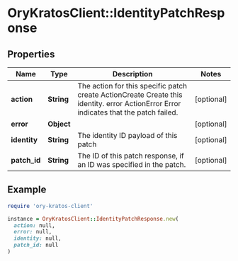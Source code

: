 # OryKratosClient::IdentityPatchResponse

## Properties

| Name | Type | Description | Notes |
| ---- | ---- | ----------- | ----- |
| **action** | **String** | The action for this specific patch create ActionCreate  Create this identity. error ActionError  Error indicates that the patch failed. | [optional] |
| **error** | **Object** |  | [optional] |
| **identity** | **String** | The identity ID payload of this patch | [optional] |
| **patch_id** | **String** | The ID of this patch response, if an ID was specified in the patch. | [optional] |

## Example

```ruby
require 'ory-kratos-client'

instance = OryKratosClient::IdentityPatchResponse.new(
  action: null,
  error: null,
  identity: null,
  patch_id: null
)
```


